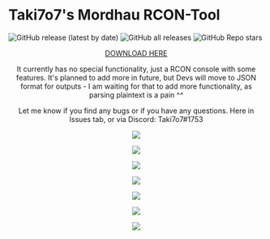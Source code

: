 # Taki7o7's Mordhau RCON-Tool
![GitHub release (latest by date)](https://img.shields.io/github/v/release/WaGi-Coding/mordhau-rcon-tool?label=latest%20release&style=for-the-badge)
![GitHub all releases](https://img.shields.io/github/downloads/WaGi-Coding/mordhau-rcon-tool/total?label=Github%20Release%20Downloads&style=for-the-badge)
![GitHub Repo stars](https://img.shields.io/github/stars/WaGi-Coding/mordhau-rcon-tool?style=social)

<p align="center">
  <a href="https://github.com/WaGi-Coding/mordhau-rcon-tool/releases/">DOWNLOAD HERE</a>
</p>

<p align="center">
  It currently has no special functionality, just a RCON console with some features. It's planned to add more in future, but Devs will move to JSON format for outputs - I am waiting for that to add more functionality, as parsing plaintext is a pain ^^
</p>

<p align="center">
  Let me know if you find any bugs or if you have any questions. Here in Issues tab, or via Discord: Taki7o7#1753
</p>

<p align="center">
  <img src="https://i.imgur.com/KqXFWat.png">
</p>

<p align="center">
  <img src="https://i.imgur.com/n5nrFtX.png">
</p>

<p align="center">
  <img src="https://i.imgur.com/OS5jvUP.png">
</p>

<p align="center">
  <img src="https://i.imgur.com/eNGJWJ2.png">
</p>

<p align="center">
  <img src="https://i.imgur.com/85UYKv6.png">
</p>

<p align="center">
  <img src="https://i.imgur.com/ALuYofk.png">
</p>

<p align="center">
  <img src="https://i.imgur.com/6s7kiLV.png">
</p>
